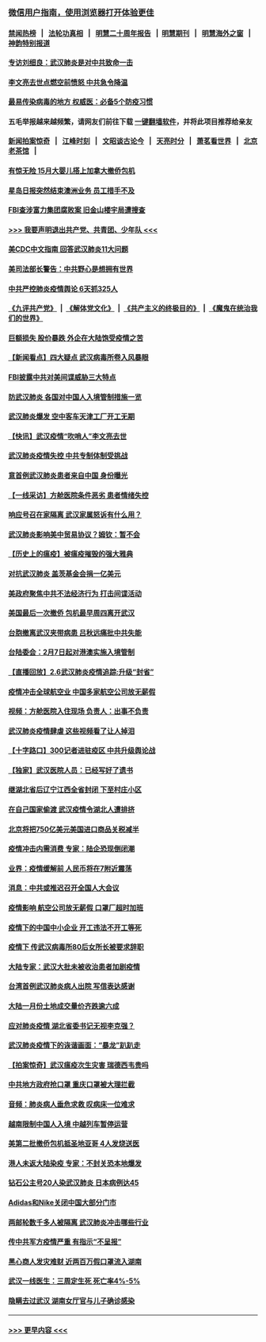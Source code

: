 ### [微信用户指南，使用浏览器打开体验更佳](https://github.com/gfw-breaker/banned-news1/blob/master/indexes/wechat-guide.md?t=0)
#### [禁闻热榜](热点新闻.md?t=0)  &nbsp;&nbsp;|&nbsp;&nbsp; [法轮功真相](https://github.com/gfw-breaker/truth/blob/master/README.md?t=0) &nbsp;&nbsp;|&nbsp;&nbsp; [明慧二十周年报告](https://github.com/gfw-breaker/mh-reports/blob/master/README.md?t=0) &nbsp;&nbsp;|&nbsp;&nbsp;[明慧期刊](https://github.com/gfw-breaker/mh-qikan) &nbsp;&nbsp;|&nbsp;&nbsp; [明慧海外之窗](https://github.com/gfw-breaker/mh-news/blob/master/README.md?t=0) &nbsp;&nbsp;|&nbsp;&nbsp; [神韵特别报道](https://github.com/gfw-breaker/mh-news/blob/master/shenyun.md?t=0)
#### [专访刘细良：武汉肺炎是对中共致命一击](../pages/nsc413/n11849934.md?t=02070633) 
#### [李文亮去世点燃空前愤怒 中共急令降温](../pages/nsc413/n11849864.md?t=02070633) 
#### [最易传染病毒的地方 权威医：必备5个防疫习惯](../pages/nsc413/n11849662.md?t=02070633) 
#### 五毛举报越来越频繁，请网友们前往下载 [一键翻墙软件](https://github.com/gfw-breaker/ssr-accounts)，并将此项目推荐给亲友
#### [新闻拍案惊奇](https://github.com/gfw-breaker/banned-news1/blob/master/pages/link4.md) &nbsp;&nbsp;|&nbsp;&nbsp; [江峰时刻](https://github.com/gfw-breaker/banned-news1/blob/master/pages/link4.md) &nbsp;&nbsp;|&nbsp;&nbsp; [文昭谈古论今](https://github.com/gfw-breaker/banned-news1/blob/master/pages/link4.md) &nbsp;&nbsp;|&nbsp;&nbsp; [天亮时分](https://github.com/gfw-breaker/banned-news1/blob/master/pages/link4.md) &nbsp;&nbsp;|&nbsp;&nbsp; [萧茗看世界](https://github.com/gfw-breaker/banned-news1/blob/master/pages/link4.md) &nbsp;&nbsp;|&nbsp;&nbsp; [北京老茶馆](https://github.com/gfw-breaker/banned-news1/blob/master/pages/link4.md) &nbsp;&nbsp;|&nbsp;&nbsp; 
#### [有惊无险 15月大婴儿搭上加拿大撤侨包机](../pages/nsc413/n11849698.md?t=02070633) 
#### [星岛日报突然结束澳洲业务 员工措手不及](../pages/nsc413/n11849722.md?t=02070633) 
#### [FBI查涉富力集团腐败案 旧金山楼宇局遭搜查](../pages/nsc413/n11848419.md?t=02070633) 
#### [>>> 我要声明退出共产党、共青团、少年队 <<<](https://github.com/begood0513/goodnews/blob/master/quit/letter.md) 
#### [美CDC中文指南 回答武汉肺炎11大问题](../pages/nsc413/n11849703.md?t=02070633) 
#### [美司法部长警告：中共野心是想拥有世界](../pages/nsc413/n11849769.md?t=02070633) 
#### [中共严控肺炎疫情舆论 6天抓325人](../pages/nsc413/n11849529.md?t=02070633) 
#### [《九评共产党》](https://github.com/begood0513/9ping.md/blob/master/README.md) &nbsp;|&nbsp; [《解体党文化》](../../../../jtdwh.md/blob/master/README.md)  &nbsp;|&nbsp; [《共产主义的终极目的》](../../../../gczydzjmd.md/blob/master/README.md) &nbsp;|&nbsp; [《魔鬼在统治我们的世界》](../../../../mgztzwmdsj.md/blob/master/README.md) 
#### [巨额损失 股价暴跌 外企在大陆饱受疫情之苦](../pages/nsc413/n11849651.md?t=02070633) 
#### [【新闻看点】四大疑点 武汉病毒所卷入风暴眼](../pages/nsc413/n11849608.md?t=02070633) 
#### [FBI披露中共对美间谍威胁三大特点](../pages/nsc413/n11849700.md?t=02070633) 
#### [防武汉肺炎 各国对中国人入境管制措施一览](../pages/nsc413/n11838726.md?t=02070633) 
#### [武汉肺炎爆发 空中客车天津工厂开工无期](../pages/nsc413/n11849634.md?t=02070633) 
#### [【快讯】武汉疫情“吹哨人”李文亮去世](../pages/nsc413/n11849459.md?t=02070633) 
#### [武汉肺炎疫情失控 中共专制体制受挑战](../pages/nsc413/n11849457.md?t=02070633) 
#### [意首例武汉肺炎患者来自中国 身份曝光](../pages/nsc413/n11849454.md?t=02070633) 
#### [【一线采访】方舱医院条件恶劣 患者情绪失控](../pages/nsc413/n11848910.md?t=02070633) 
#### [响应号召在家隔离 武汉家属怒诉有什么用？](../pages/nsc413/n11849412.md?t=02070633) 
#### [武汉肺炎影响美中贸易协议？姆钦：暂不会](../pages/nsc413/n11849497.md?t=02070633) 
#### [【历史上的瘟疫】被瘟疫摧毁的强大雅典](../pages/nsc413/n11849036.md?t=02070633) 
#### [对抗武汉肺炎 盖茨基金会捐一亿美元](../pages/nsc413/n11848953.md?t=02070633) 
#### [美政府聚焦中共不法经济行为 打击间谍活动](../pages/nsc413/n11849322.md?t=02070633) 
#### [美国最后一次撤侨 包机最早周四离开武汉](../pages/nsc413/n11849395.md?t=02070633) 
#### [台胞撤离武汉夹带病患 吕秋远痛批中共失能](../pages/nsc413/n11849153.md?t=02070633) 
#### [台陆委会：2月7日起对港澳实施入境管制](../pages/nsc413/n11848681.md?t=02070633) 
#### [【直播回放】2.6武汉肺炎疫情追踪:升级“封省”](../pages/nsc413/n11848948.md?t=02070633) 
#### [疫情冲击全球航空业 中国多家航空公司放无薪假](../pages/nsc413/n11849188.md?t=02070633) 
#### [视频：方舱医院入住现场 负责人：出事不负责](../pages/nsc413/n11845312.md?t=02070633) 
#### [武汉肺炎疫情肆虐 这些视频看了让人掉泪](../pages/nsc413/n11848904.md?t=02070633) 
#### [【十字路口】300记者进驻疫区 中共升级舆论战](../pages/nsc413/n11847578.md?t=02070633) 
#### [【独家】武汉医院人员：已经写好了遗书](../pages/nsc413/n11848942.md?t=02070633) 
#### [继湖北省后辽宁江西全省封闭 下至村庄小区](../pages/nsc413/n11848814.md?t=02070633) 
#### [在自己国家偷渡 武汉疫情令湖北人遭排挤](../pages/nsc413/n11848737.md?t=02070633) 
#### [北京将把750亿美元美国进口商品关税减半](../pages/nsc413/n11848896.md?t=02070633) 
#### [疫情冲击内需消费 专家：陆企恐现倒闭潮](../pages/nsc413/n11849265.md?t=02070633) 
#### [业界：疫情缓解前 人民币将在7附近震荡](../pages/nsc413/n11848445.md?t=02070633) 
#### [消息：中共或推迟召开全国人大会议](../pages/nsc413/n11848698.md?t=02070633) 
#### [疫情影响 航空公司放无薪假 口罩厂超时加班](../pages/nsc413/n11848173.md?t=02070633) 
#### [疫情下的中国中小企业 开工违法不开工等死](../pages/nsc413/n11848520.md?t=02070633) 
#### [疫情下 传武汉病毒所80后女所长被要求辞职](../pages/nsc413/n11842494.md?t=02070633) 
#### [大陆专家：武汉大批未被收治患者加剧疫情](../pages/nsc413/n11848163.md?t=02070633) 
#### [台湾首例武汉肺炎病人出院 写信表达感谢](../pages/nsc413/n11848408.md?t=02070633) 
#### [大陆一月份土地成交量价齐跌逾六成](../pages/nsc413/n11847770.md?t=02070633) 
#### [应对肺炎疫情 湖北省委书记无视李克强？](../pages/nsc413/n11848018.md?t=02070633) 
#### [武汉肺炎疫情下的诙谐画面：“暴龙”趴趴走](../pages/nsc413/n11848057.md?t=02070633) 
#### [【拍案惊奇】武汉瘟疫次生灾害 瑞德西韦贵吗](../pages/nsc413/n11847587.md?t=02070633) 
#### [中共地方政府抢口罩 重庆口罩被大理拦截](../pages/nsc413/n11848150.md?t=02070633) 
#### [音频：肺炎病人垂危求救 叹病床一位难求](../pages/nsc413/n11847883.md?t=02070633) 
#### [越南限制中国人入境 中越列车暂停运营](../pages/nsc413/n11847844.md?t=02070633) 
#### [美第二批撤侨包机抵圣地亚哥 4人发烧送医](../pages/nsc413/n11847923.md?t=02070633) 
#### [港人未返大陆染疫 专家：不封关恐本地爆发](../pages/nsc413/n11848021.md?t=02070633) 
#### [钻石公主号20人染武汉肺炎 日本病例达45](../pages/nsc413/n11847823.md?t=02070633) 
#### [Adidas和Nike关闭中国大部分门市](../pages/nsc413/n11847720.md?t=02070633) 
#### [两邮轮数千多人被隔离 武汉肺炎冲击哪些行业](../pages/nsc413/n11847456.md?t=02070633) 
#### [传中共军方疫情严重 有指示“不呈报”](../pages/nsc413/n11847828.md?t=02070633) 
#### [黑心商人发灾难财 近两百万假口罩流入湖南](../pages/nsc413/n11847794.md?t=02070633) 
#### [武汉一线医生：三周定生死 死亡率4%-5%](../pages/nsc413/n11847780.md?t=02070633) 
#### [隐瞒去过武汉 湖南女厅官与儿子确诊感染](../pages/nsc413/n11847669.md?t=02070633) 

----
#### [ >>> 更早内容 <<< ](../indexes/nsc413-earlier.md)
